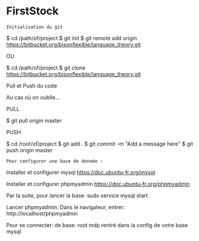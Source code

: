 # FirstStock

	Initialisation du git

$ cd /path/of/project
$ git init
$ git remote add origin https://bitbucket.org/bisonflexible/language_theory.git

OU

$ cd /path/of/project
$ git clone https://bitbucket.org/bisonflexible/language_theory.git

Pull et Push du code

Au cas où on oublie...

PULL

$ git pull origin master

PUSH

$ cd /root/of/project
$ git add .
$ git commit -m "Add a message here"
$ git push origin master

	Pour configurer une base de donnée : 

Installer et configurer mysql
https://doc.ubuntu-fr.org/mysql

Installer et configurer phpmyadmin
https://doc.ubuntu-fr.org/phpmyadmin

Par la suite, pour lancer la base: 
sudo service mysql start

Lancer phpmyadmin: 
Dans le navigateur, entrer: http://localhost/phpmyadmin

Pour se connecter: de base:
root
mdp rentré dans la config de votre base mysql
